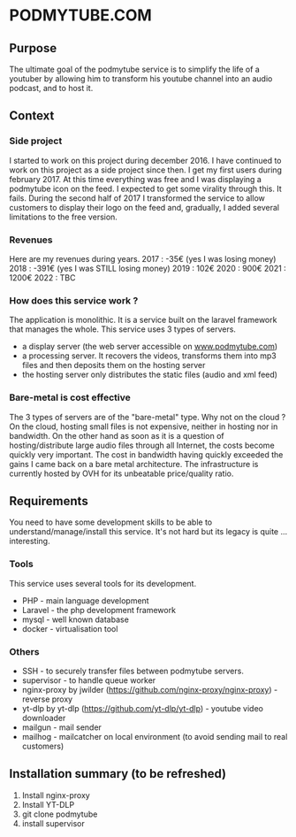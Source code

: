 # PODMYTUBE.COM

## Purpose
The ultimate goal of the podmytube service is to simplify the life of a youtuber by allowing him to transform his youtube channel into an audio podcast, and to host it.

## Context
### Side project
I started to work on this project during december 2016. 
I have continued to work on this project as a side project since then.
I get my first users during february 2017. At this time everything was free and I was displaying a podmytube icon on the feed.
I expected to get some virality through this. It fails.
During the second half of 2017 I transformed the service to allow customers to display their logo on the feed and, gradually, I added several limitations to the free version. 

### Revenues
Here are my revenues during years.
2017 : -35€ (yes I was losing money)
2018 : -391€ (yes I was STILL losing money)
2019 : 102€ 
2020 : 900€
2021 : 1200€
2022 : TBC

### How does this service work ?
The application is monolithic. It is a service built on the laravel framework that manages the whole.
This service uses 3 types of servers.
- a display server (the web server accessible on www.podmytube.com)
- a processing server. It recovers the videos, transforms them into mp3 files and then deposits them on the hosting server
- the hosting server only distributes the static files (audio and xml feed)

### Bare-metal is cost effective
The 3 types of servers are of the "bare-metal" type. 
Why not on the cloud ? 
On the cloud, hosting small files is not expensive, neither in hosting nor in bandwidth.
On the other hand as soon as it is a question of hosting/distribute large audio files through all Internet, the costs become quickly very important.
The cost in bandwidth having quickly exceeded the gains I came back on a bare metal architecture. 
The infrastructure is currently hosted by OVH for its unbeatable price/quality ratio.


## Requirements
You need to have some development skills to be able to understand/manage/install this service. 
It's not hard but its legacy is quite ... interesting.

### Tools
This service uses several tools for its development.

- PHP - main language development
- Laravel - the php development framework
- mysql - well known database
- docker - virtualisation tool

### Others
- SSH - to securely transfer files between podmytube servers.
- supervisor - to handle queue worker
- nginx-proxy by jwilder (https://github.com/nginx-proxy/nginx-proxy) - reverse proxy
- yt-dlp by yt-dlp (https://github.com/yt-dlp/yt-dlp) - youtube video downloader
- mailgun - mail sender
- mailhog - mailcatcher on local environment (to avoid sending mail to real customers)


## Installation summary (to be refreshed)
1. Install nginx-proxy
1. Install YT-DLP
1. git clone podmytube
1. install supervisor



